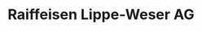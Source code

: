 ---
title: "Raiffeisen Lippe-Weser AG"
url: /doerentrup/raiffeisen-lippe-weser-ag/
shop: Landwirtschaftlich
---